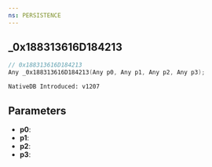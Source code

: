 ```yaml
---
ns: PERSISTENCE
---
```

## _0x188313616D184213

```c
// 0x188313616D184213
Any _0x188313616D184213(Any p0, Any p1, Any p2, Any p3);
```

```
NativeDB Introduced: v1207
```

## Parameters
* **p0**:
* **p1**:
* **p2**:
* **p3**:
